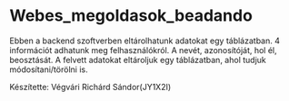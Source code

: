 # Webes_megoldasok_beadando
Ebben a backend szoftverben eltárolhatunk adatokat egy táblázatban.
4 információt adhatunk meg felhasználókról. A nevét, azonosítóját, hol él, beosztását.
A felvett adatokat eltároljuk egy táblázatban, ahol tudjuk módosítani/törölni is.

Készítette: Végvári Richárd Sándor(JY1X2I)
